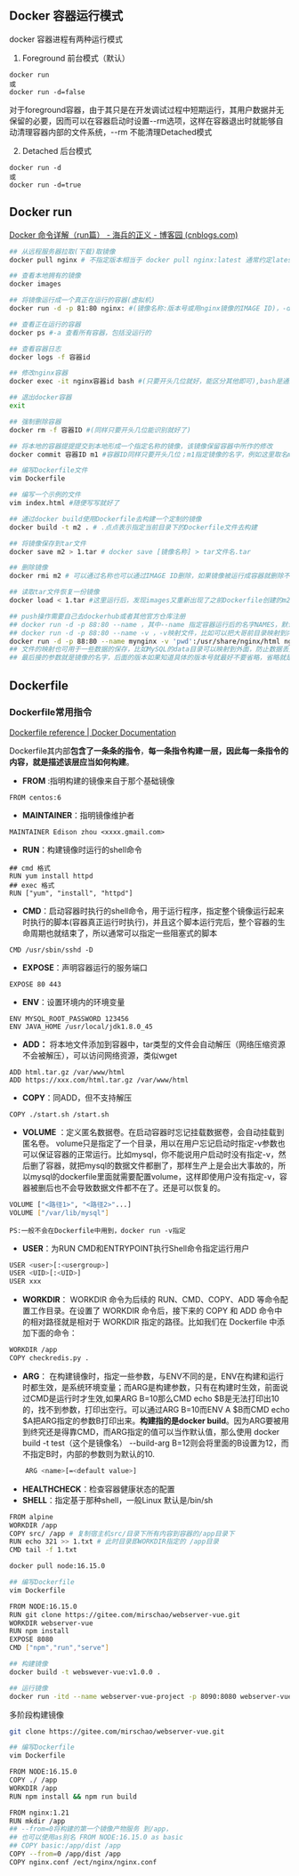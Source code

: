 
## Docker 容器运行模式
docker 容器进程有两种运行模式
1.  Foreground 前台模式（默认）
```
docker run 
或
docker run -d=false
```
对于foreground容器，由于其只是在开发调试过程中短期运行，其用户数据并无保留的必要，因而可以在容器启动时设置--rm选项，这样在容器退出时就能够自动清理容器内部的文件系统，--rm 不能清理Detached模式

2.  Detached 后台模式
```
docker run -d
或
docker run -d=true
```

## Docker run
[Docker 命令详解（run篇） - 海兵的正义 - 博客园 (cnblogs.com)](https://www.cnblogs.com/shijunjie/p/10488603.html)

```bash
## 从远程服务器拉取(下载)取镜像
docker pull nginx # 不指定版本相当于 docker pull nginx:latest 通常约定latest为最新版本

## 查看本地拥有的镜像
docker images

## 将镜像运行成一个真正在运行的容器(虚拟机)
docker run -d -p 81:80 nginx: #(镜像名称:版本号或用nginx镜像的IMAGE ID)，-d后台运行而不阻塞shell指令窗口,-p指定内外端口映射，外部81端口映射内部80端口;如果直接run某个镜像，而本地没又该镜像，则会自动尝试从远程服务器pull下载然后继续run

## 查看正在运行的容器
docker ps #-a 查看所有容器，包括没运行的

## 查看容器日志
docker logs -f 容器id

## 修改nginx容器
docker exec -it nginx容器id bash #(只要开头几位就好，能区分其他即可),bash是通过bash方式进入容器，能看到输入指令的开头变成root@容器ID:/# 光标位置

## 退出docker容器
exit

## 强制删除容器
docker rm -f 容器ID #(同样只要开头几位能识别就好了)

## 将本地的容器提提提交到本地形成一个指定名称的镜像，该镜像保留容器中所作的修改
docker commit 容器ID m1 #容器ID同样只要开头几位；m1指定镜像的名字，例如这里取名m1

## 编写Dockerfile文件
vim Dockerfile

## 编写一个示例的文件
vim index.html #随便写写就好了

## 通过docker build使用Dockerfile去构建一个定制的镜像
docker build -t m2 . # .点点表示指定当前目录下的Dockerfile文件去构建

## 将镜像保存到tar文件
docker save m2 > 1.tar # docker save [镜像名称] > tar文件名.tar

## 删除镜像
docker rmi m2 # 可以通过名称也可以通过IMAGE ID删除，如果镜像被运行成容器就删除不了

## 读取tar文件恢复一份镜像
docker load < 1.tar #这里运行后，发现images又重新出现了之前Dockerfile创建的m2镜像

## push操作需要自己去dockerhub或者其他官方仓库注册
## docker run -d -p 88:80 --name ，其中--name 指定容器运行后的名字NAMES，默认随机单词拼写的名字
## docker run -d -p 88:80 --name -v ，-v映射文件，比如可以把大哥前目录映射到内部的/usr/share/nginx/html
docker run -d -p 88:80 --name mynginx -v 'pwd':/usr/share/nginx/html nginx:latest# 这样就可以将一些静态文件放在外面，外面修改文件(因为是映射的)，里面的文件就会跟着变化
## 文件的映射也可用于一些数据的保存，比如MySQL的data目录可以映射到外面，防止数据丢失
## 最后接的参数就是镜像的名字，后面的版本如果知道具体的版本号就最好不要省略，省略就是latest最新版，而镜像如果一直在全新的构建的话，latest会不断的更新，如果有一个已知正在使用的稳定版本，最好指定这个版本
```

## Dockerfile

### Dockerfile常用指令

[Dockerfile reference | Docker Documentation](https://docs.docker.com/engine/reference/builder/)

Dockerfile其内部**包含了一条条的指令**，**每一条指令构建一层，因此每一条指令的内容，就是描述该层应当如何构建**。

- **FROM** :指明构建的镜像来自于那个基础镜像
```shell
FROM centos:6
```

- **MAINTAINER**：指明镜像维护者
```
MAINTAINER Edison zhou <xxxx.gmail.com>
```

- **RUN**：构建镜像时运行的shell命令
```shell
## cmd 格式
RUN yum install httpd
## exec 格式
RUN ["yum", "install", "httpd"]
```

- **CMD**：启动容器时执行的shell命令，用于运行程序，指定整个镜像运行起来时执行的脚本(容器真正运行时执行)，并且这个脚本运行完后，整个容器的生命周期也就结束了，所以通常可以指定一些阻塞式的脚本
```shell
CMD /usr/sbin/sshd -D
```

- **EXPOSE**：声明容器运行的服务端口
```shell
EXPOSE 80 443
```
 
 - **ENV**：设置环境内的环境变量
```shell
ENV MYSQL_ROOT_PASSWORD 123456
ENV JAVA_HOME /usr/local/jdk1.8.0_45
```

- **ADD：** 将本地文件添加到容器中，tar类型的文件会自动解压（网络压缩资源不会被解压），可以访问网络资源，类似wget
```Shell
ADD html.tar.gz /var/www/html
ADD https://xxx.com/html.tar.gz /var/www/html
```

- **COPY**：同ADD，但不支持解压
```shell
COPY ./start.sh /start.sh
```

- **VOLUME** ：定义匿名数据卷。在启动容器时忘记挂载数据卷，会自动挂载到匿名卷。
 volume只是指定了一个目录，用以在用户忘记启动时指定-v参数也可以保证容器的正常运行。比如mysql，你不能说用户启动时没有指定-v，然后删了容器，就把mysql的数据文件都删了，那样生产上是会出大事故的，所以mysql的dockerfile里面就需要配置volume，这样即使用户没有指定-v，容器被删后也不会导致数据文件都不在了。还是可以恢复的。
```bash
VOLUME ["<路径1>", "<路径2>"...] 
VOLUME ["/var/lib/mysql"]
```
	PS:一般不会在Dockerfile中用到，docker run -v指定


- **USER**：为RUN CMD和ENTRYPOINT执行Shell命令指定运行用户
```bash
USER <user>[:<usergroup>]
USER <UID>[:<UID>]
USER xxx
```

- **WORKDIR**： WORKDIR 命令为后续的 RUN、CMD、COPY、ADD 等命令配置工作目录。在设置了 WORKDIR 命令后，接下来的 COPY 和 ADD 命令中的相对路径就是相对于 WORKDIR 指定的路径。比如我们在 Dockerfile 中添加下面的命令：
```bash
WORKDIR /app
COPY checkredis.py .
```

- **ARG**： 在构建镜像时，指定一些参数，与ENV不同的是，ENV在构建和运行时都生效，是系统环境变量；而ARG是构建参数，只有在构建时生效，前面说过CMD是运行时才生效,如果ARG B=10那么CMD echo $B是无法打印出10的，找不到参数，打印出空行。可以通过ARG B=10而ENV A $B而CMD echo $A把ARG指定的参数B打印出来。**构建指的是docker build**。因为ARG要被用到终究还是得靠CMD，而ARG指定的值可以当作默认值，那么使用 docker build -t test（这个是镜像名） --build-arg B=12则会将里面的B设置为12，而不指定B时，内部的参数则为默认的10.
```bash
    ARG <name>[=<default value>]
```

-  **HEALTHCHECK**：检查容器健康状态的配置
- **SHELL**：指定基于那种shell，一般Linux 默认是/bin/sh

```bash
FROM alpine
WORKDIR /app
COPY src/ /app # 复制宿主机src/目录下所有内容到容器的/app目录下
RUN echo 321 >> 1.txt # 此时目录即WORKDIR指定的 /app目录
CMD tail -f 1.txt
```

```bash
docker pull node:16.15.0

## 编写Dockerfile
vim Dockerfile

FROM NODE:16.15.0
RUN git clone https://gitee.com/mirschao/webserver-vue.git
WORKDIR webserver-vue
RUN npm install
EXPOSE 8080
CMD ["npm","run","serve"]

## 构建镜像
docker build -t webswever-vue:v1.0.0 .

## 运行镜像
docker run -itd --name webserver-vue-project -p 8090:8080 webserver-vue:v1.0.0
```

多阶段构建镜像
```bash
git clone https://gitee.com/mirschao/webserver-vue.git

## 编写Dockerfile
vim Dockerfile

FROM NODE:16.15.0
COPY ./ /app
WORKDIR /app
RUN npm install && npm run build

FROM nginx:1.21
RUN mkdir /app
## --from=0将构建的第一个镜像产物服务 到/app，
## 也可以使用as别名 FROM NODE:16.15.0 as basic
## COPY basic:/app/dist /app
COPY --from=0 /app/dist /app
COPY nginx.conf /ect/nginx/nginx.conf

```